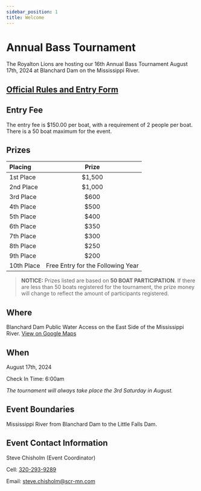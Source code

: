 ```yaml
---
sidebar_position: 1
title: Welcome
---
```


# Annual Bass Tournament

The Royalton Lions are hosting our 16th Annual Bass Tournament August 17th, 2024 at Blanchard Dam on the Mississippi River.

## [Official Rules and Entry Form](/Lions-Bass-Tournament-2024.pdf)

## Entry Fee

The entry fee is $150.00 per boat, with a requirement of 2 people per boat. There is a 50 boat maximum for the event.

## Prizes

| Placing     | Prize |
| :---        |  :----:   |
| 1st Place   | $1,500    |
| 2nd Place   | $1,000    |
| 3rd Place   | $600      |
| 4th Place   | $500      |
| 5th Place   | $400      |
| 6th Place   | $350      |
| 7th Place   | $300      |
| 8th Place   | $250      |
| 9th Place   | $200      |
| 10th Place  | Free Entry for the Following Year      |

> **NOTICE:** Prizes listed are based on **50 BOAT PARTICIPATION**. If there are less than 50 boats registered for the tournament, the prize money will change to reflect the amount of participants registered.

## Where

Blanchard Dam Public Water Access on the East Side of the Mississippi River. [View on Google Maps](https://goo.gl/maps/XvBU9AgPb3rWKzR38)

## When

August 17th, 2024

Check In Time: 6:00am

*The tournament will always take place the 3rd Saturday in August.*

## Event Boundaries

Mississippi River from Blanchard Dam to the Little Falls Dam.

## Event Contact Information

Steve Chisholm (Event Coordinator)

Cell: [320-293-9289](tel:+13202939289)

Email: [steve.chisholm@scr-mn.com](mailto:steve.chisholm@scr-mn.com)